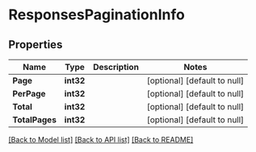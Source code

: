# ResponsesPaginationInfo

## Properties
Name | Type | Description | Notes
------------ | ------------- | ------------- | -------------
**Page** | **int32** |  | [optional] [default to null]
**PerPage** | **int32** |  | [optional] [default to null]
**Total** | **int32** |  | [optional] [default to null]
**TotalPages** | **int32** |  | [optional] [default to null]

[[Back to Model list]](../README.md#documentation-for-models) [[Back to API list]](../README.md#documentation-for-api-endpoints) [[Back to README]](../README.md)

